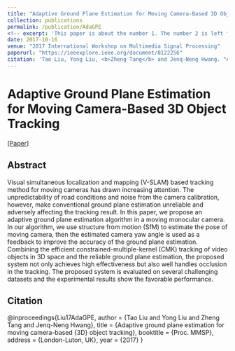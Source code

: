 ```yaml
---
title: "Adaptive Ground Plane Estimation for Moving Camera-Based 3D Object Tracking"
collection: publications
permalink: /publication/AdaGPE
<!-- excerpt: 'This paper is about the number 1. The number 2 is left for future work.' -->
date: 2017-10-16
venue: "2017 International Workshop on Multimedia Signal Processing"
paperurl: "https://ieeexplore.ieee.org/document/8122256"
citation: 'Tao Liu, Yong Liu, <b>Zheng Tang</b> and Jenq-Neng Hwang. "Adaptive Ground Plane Estimation for Moving Camera-Based 3D Object Tracking". <i>Proceedings of 2017 International Workshop on Multimedia Signal Processing (MMSP 2017)</i>. 2017.'
---
```

# Adaptive Ground Plane Estimation for Moving Camera-Based 3D Object Tracking

[<a href="https://ieeexplore.ieee.org/document/8122256">Paper</a>]


## Abstract
Visual simultaneous localization and mapping (V-SLAM) based tracking method for moving cameras has drawn increasing attention. The unpredictability of road conditions and noise from the camera calibration, however, make conventional ground plane estimation unreliable and adversely affecting the tracking result. In this paper, we propose an adaptive ground plane estimation algorithm in a moving monocular camera. In our algorithm, we use structure from motion (SfM) to estimate the pose of moving camera, then the estimated camera yaw angle is used as a feedback to improve the accuracy of the ground plane estimation. Combining the efficient constrained-multiple-kernel (CMK) tracking of video objects in 3D space and the reliable ground plane estimation, the proposed system not only achieves high effectiveness but also well handles occlusion in the tracking. The proposed system is evaluated on several challenging datasets and the experimental results show the favorable performance.


## Citation
@inproceedings{Liu17AdaGPE,
author = {Tao Liu and Yong Liu and Zheng Tang and Jenq-Neng Hwang},
title = {Adaptive ground plane estimation for moving camera-based {3D} object tracking},
booktitle = {Proc. MMSP},
address = {London-Luton, UK},
year = {2017}
}
